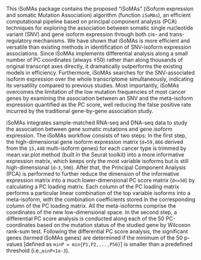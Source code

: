 This iSoMAs package contains the proposed “iSoMAs” (iSoform expression and somatic Mutation Association) algorithm (function `iSoMAs`), an efficient computational pipeline based on principal component analysis (PCA) techniques for exploring the association between somatic single nucleotide variant (SNV) and gene isoform expression through both cis- and trans-regulatory mechanisms. We have shown that iSoMAs is more efficient and versatile than existing methods in identification of SNV-isoform expression associations. Since iSoMAs implements differential analysis along a small number of PC coordinates (always ≤50) rather than along thousands of original transcript axes directly, it dramatically outperforms the existing models in efficiency. Furthermore, iSoMAs searches for the SNV-associated isoform expression over the whole transcriptome simultaneously, indicating its versatility compared to previous studies. Most importantly, iSoMAs overcomes the limitation of the low mutation frequencies of most cancer genes by examining the association between an SNV and the meta-isoform expression quantified as the PC score, well reducing the false positive rate incurred by the traditional gene-by-gene association study.

iSoMAs integrates sample-matched RNA-seq and DNA-seq data to study the association between gene somatic mutations and gene isoform expression. The iSoMAs workflow consists of two steps: In the first step, the high-dimensional gene isoform expression matrix (`d=59,866` derived from the `15,448` multi-isoform genes) for each cancer type is trimmed by mean.var.plot method (built in the Seurat toolkit) into a more informative expression matrix, which keeps only the most variable isoforms but is still high-dimensional (`d~3,500`). After that, the Principal Component Analysis (PCA) is performed to further reduce the dimension of the informative expression matrix into a much lower-dimensional PC score matrix (`d<=50`) by calculating a PC loading matrix. Each column of the PC loading matrix performs a particular linear combination of the top variable isoforms into a meta-isoform, with the combination coefficients stored in the corresponding column of the PC loading matrix. All the meta-isoforms comprise the coordinates of the new low-dimensional space. In the second step, a differential PC score analysis is conducted along each of the 50 PC-coordinates based on the mutation status of the studied gene by Wilcoxon rank-sum test. Following the differential PC score analysis, the significant genes (termed iSoMAs genes) are determined if the minimum of the 50 p-values [defined as `minP = min{P1,P2,...,P50}`] is smaller than a predefined threshold (i.e.,`minP<1e-3`).
